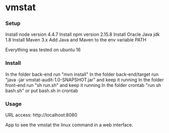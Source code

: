 # vmstat

### Setup
Install node version 4.4.7
Install npm version 2.15.8
Install Oracle Java jdk 1.8
Install Maven 3.x
Add Java and Maven to the env variable PATH 

Everything was tested on ubuntu 16

### Install
In the folder back-end run "mvn install"
In the folder back-end/target run "java -jar vmstat-audit-1.0-SNAPSHOT.jar" and keep it running
In the folder front-end run "sh run.sh" and keep it running
In the folder crontab "run sh bash.sh" or put bash.sh in crontab

### Usage
URL access:  http://localhost:8080


App to see the vmstat the linux command in a web interface.
